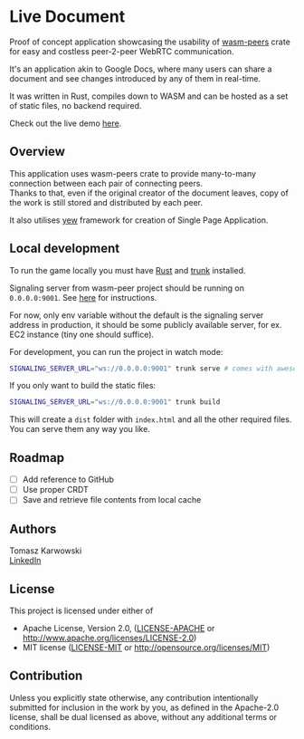 # Live Document

Proof of concept application showcasing the usability of [wasm-peers](https://github.com/wasm-peers/wasm-peers#readme)
crate for easy and costless peer-2-peer WebRTC communication.

It's an application akin to Google Docs, where many users can share a document and see changes introduced by any
of them in real-time.

It was written in Rust, compiles down to WASM and can be hosted as a set of static files, no backend required.

Check out the live demo [here](http://live-document.s3-website.eu-central-1.amazonaws.com/).

## Overview

This application uses wasm-peers crate to provide many-to-many connection between each pair of connecting peers.  
Thanks to that, even if the original creator of the document leaves, copy of the work is still stored and distributed by each peer.

It also utilises [yew](https://yew.rs/) framework for creation of Single Page Application.

## Local development

To run the game locally you must have [Rust](https://www.rust-lang.org/tools/install)
and [trunk](https://trunkrs.dev/) installed.

Signaling server from wasm-peer project should be running on `0.0.0.0:9001`.
See [here](https://github.com/wasm-peers/wasm-peers/tree/main/signaling-server) for instructions.

For now, only env variable without the default is the signaling server address 
in production, it should be some publicly available server, for ex. EC2 instance (tiny one should suffice).

For development, you can run the project in watch mode:
```bash
SIGNALING_SERVER_URL="ws://0.0.0.0:9001" trunk serve # comes with awesome hot-reloading
```

If you only want to build the static files:
```bash
SIGNALING_SERVER_URL="ws://0.0.0.0:9001" trunk build
```

This will create a `dist` folder with `index.html` and all the other required files.
You can serve them any way you like.

## Roadmap
- [ ] Add reference to GitHub
- [ ] Use proper CRDT
- [ ] Save and retrieve file contents from local cache

## Authors

Tomasz Karwowski  
[LinkedIn](https://www.linkedin.com/in/tomek-karwowski/)

## License

This project is licensed under either of

* Apache License, Version 2.0, ([LICENSE-APACHE](LICENSE-APACHE) or
  http://www.apache.org/licenses/LICENSE-2.0)
* MIT license ([LICENSE-MIT](LICENSE-MIT) or
  http://opensource.org/licenses/MIT)

## Contribution

Unless you explicitly state otherwise, any contribution intentionally submitted
for inclusion in the work by you, as defined in the Apache-2.0 license,
shall be dual licensed as above, without any additional terms or conditions.


